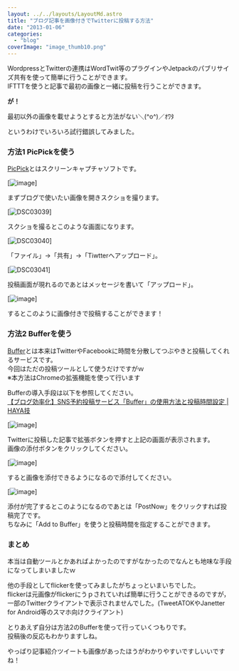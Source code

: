 ```yaml
---
layout: ../../layouts/LayoutMd.astro
title: "ブログ記事を画像付きでTwitterに投稿する方法"
date: "2013-01-06"
categories: 
  - "blog"
coverImage: "image_thumb10.png"
---
```


WordpressとTwitterの連携はWordTwit等のプラグインやJetpackのパブリサイズ共有を使って簡単に行うことができます。  
IFTTTを使うと記事で最初の画像と一緒に投稿を行うことができます。

**が！**

最初以外の画像を載せようとすると方法がない＼(^o^)／ｵﾜﾀ

というわけでいろいろ試行錯誤してみました。

### 方法1 PicPickを使う

[PicPick](http://www.picpick.org/en/)とはスクリーンキャプチャソフトです。

[![image](/wp/images/image_thumb9.png "image")]

まずブログで使いたい画像を開きスクショを撮ります。

[![DSC03039](/wp/images/DSC03039_thumb.jpg "DSC03039")]

スクショを撮るとこのような画面になります。

[![DSC03040](/wp/images/DSC03040_thumb.jpg "DSC03040")]

「ファイル」→「共有」→「Tiwtterへアップロード」。

[![DSC03041](/wp/images/DSC03041_thumb.jpg "DSC03041")]

投稿画面が現れるのであとはメッセージを書いて「アップロード」。

[![image](/wp/images/image_thumb10.png "image")]

するとこのように画像付きで投稿することができます！

### 方法2 Bufferを使う

[Buffer](http://bufferapp.com/)とは本来はTwitterやFacebookに時間を分散してつぶやきと投稿してくれるサービスです。  
今回はただの投稿ツールとして使うだけですがｗ  
※本方法はChromeの拡張機能を使って行います

Bufferの導入手段は以下を参照してください。  
[【ブログ効率化】SNS予約投稿サービス「Buffer」の使用方法と投稿時間設定 | HAYA技](http://haya1111.com/sns-buffer/)

[![image](/wp/images/image_thumb11.png "image")]

Twitterに投稿した記事で拡張ボタンを押すと上記の画面が表示されます。  
画像の添付ボタンをクリックしてください。

[![image](/wp/images/image_thumb12.png "image")]

すると画像を添付できるようになるので添付してください。

[![image](/wp/images/image_thumb14.png "image")]

添付が完了するとこのようになるのであとは「PostNow」をクリックすれば投稿完了です。  
ちなみに「Add to Buffer」を使うと投稿時間を指定することができます。

### まとめ

本当は自動ツールとかあればよかったのですがなかったのでなんとも地味な手段になってしまいましたｗ

他の手段としてflickerを使ってみましたがちょっといまいちでした。  
flickerは元画像がflickerにうｐされていれば簡単に行うことができるのですが，一部のTwitterクライアントで表示されませんでした。(TweetATOKやJanetter for Android等のスマホ向けクライアント)

とりあえず自分は方法2のBufferを使って行っていくつもりです。  
投稿後の反応もわかりますしね。

やっぱり記事紹介ツイートも画像があったほうがわかりやすいですしいいですね！
